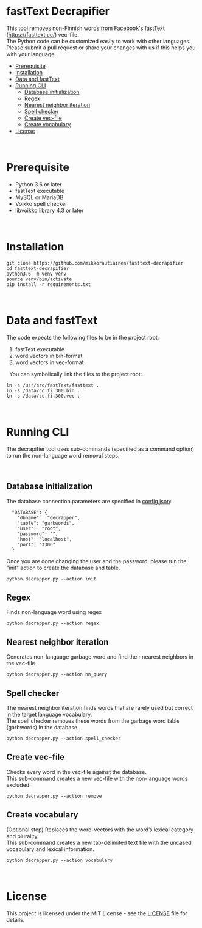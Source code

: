 fastText Decrapifier
========

 This tool removes non-Finnish words from Facebook's fastText (https://fasttext.cc/) vec-file.\
 The Python code can be customized easily to work with other languages. Please submit a pull request or share your changes with us if this helps you with your language. 

<!-- TOC depthFrom:1 depthTo:2 withLinks:1 updateOnSave:1 orderedList:0 -->

- [Prerequisite](#prerequisite)
- [Installation](#installation)
- [Data and fastText](#data-and-fasttext)
- [Running CLI](#running-cli)
  - [Database initialization](#database-initialization)
  - [Regex](#regex)
  - [Nearest neighbor iteration](#nearest-neighbor-iteration)
  - [Spell checker](#spell-checker)
  - [Create vec-file](#create-vec-file)
  - [Create vocabulary](#create-vocabulary)
- [License](#license)

<!-- /TOC -->


&nbsp;
# Prerequisite

- Python 3.6 or later
- fastText executable
- MySQL or MariaDB
- Voikko spell checker
- libvoikko library 4.3 or later

&nbsp;
# Installation

```
git clone https://github.com/mikkorautiainen/fasttext-decrapifier
cd fasttext-decrapifier
python3.6 -m venv venv
source venv/bin/activate
pip install -r requirements.txt
```

&nbsp;
# Data and fastText

The code expects the following files to be in the project root:
   1. fastText executable
   2. word vectors in bin-format
   3. word vectors in vec-format

&nbsp;
You can symbolically link the files to the project root:
```
ln -s /usr/src/fastText/fasttext .
ln -s /data/cc.fi.300.bin .
ln -s /data/cc.fi.300.vec .
```

&nbsp;
# Running CLI

  The decrapifier tool uses sub-commands (specified as a command option) to run the non-language word removal steps.

&nbsp;
## Database initialization
The database connection parameters are specified in [config.json](config.json):
```
  "DATABASE": {
    "dbname":  "decrapper",
    "table": "garbwords",
    "user":  "root",
    "password": "",
    "host": "localhost",
    "port": "3306"
  }
```
Once you are done changing the user and the password, please run the "init" action to create the database and table.
```
python decrapper.py --action init
```
## Regex
Finds non-language word using regex
```
python decrapper.py --action regex
```
## Nearest neighbor iteration
Generates non-language garbage word and find their nearest neighbors in the vec-file
```
python decrapper.py --action nn_query
```
## Spell checker
The nearest neighbor iteration finds words that are rarely used but correct in the target language vocabulary.\
The spell checker removes these words from the garbage word table (garbwords) in the database.
```
python decrapper.py --action spell_checker
```
## Create vec-file
Checks every word in the vec-file against the database.\
This sub-command creates a new vec-file with the non-language words excluded.
```
python decrapper.py --action remove
```
## Create vocabulary
(Optional step) Replaces the word-vectors with the word’s lexical category and plurality.\
This sub-command creates a new tab-delimited text file with the uncased vocabulary and lexical information.
```
python decrapper.py --action vocabulary
```

&nbsp;
# License

This project is licensed under the MIT License - see the [LICENSE](LICENSE) file for details.

